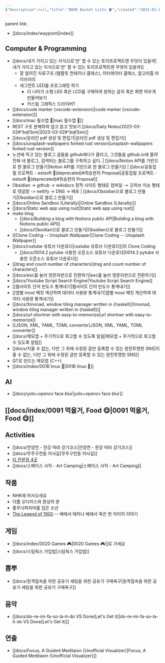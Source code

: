 ```yaml
---
{"description":null,"title":"0090 Bucket Lists 🪣","created":"2023-02-26T20:14:43","categories":[null],"aliases":["bucketlist","버킷리스트"],"tags":["index bucketlist"],"updated":"2024-01-14T11:35:48","dg-publish":true,"permalink":"/docs/index/0090-bucket-lists/","dgPassFrontmatter":true}
---
```


parent link: 
- [[docs/index/waypoint\|index]]

## Computer & Programming

- [[docs/내가 가지고 있는 지식으로'만' 할 수 있는 토이프로젝트엔 무엇이 있을까\|내가 가지고 있는 지식으로'만' 할 수 있는 토이프로젝트엔 무엇이 있을까]]
	- 잘 알려진 자료구조 (템플릿 컨테이너 클래스), 이터레이터 클래스, 알고리즘 라이브러리
	- 세그먼트 LED를 프로그래밍 하기
		- 더 나아가 소형 LED 혹은 LCD를 구매하여 원하는 글자 혹은 화면 띄우게 만들어보기
		- 커스텀 그래픽스 드라이버?
- [[docs/code marker {vscode-extension}\|code marker {vscode-extension}]]
- [[docs/mac 필수앱 🍎\|mac 필수앱 🍎]]
- REST 구조 분해하여 씹고 뜯고 맛보기  [[docs/Daily Notes/2023-03-02#^bqf3xm\|2023-03-02#^bqf3xm]]
- [[docs/온라인 pdf 생성 및 편집기\|온라인 pdf 생성 및 편집기]]
- [[docs/unsplash-wallpapers forked rust version\|unsplash-wallpapers forked rust version]]
- 노션에 적고 있는 블로그 글들을 github에다가 올리고, 그것들을 github.io에 올려 진짜 내 블로그, 검색되는 블로그를 구축하고 싶다. | [[docs/Notion API를 기반으로 한 블로그 만들기\|Notion API를 기반으로 한 블로그 만들기]] | [[docs/공동집필 프로젝트 - estsoft 📕(deprecated)#최승현의 Proposal\|공동집필 프로젝트 - estsoft 📕(deprecated)#최승현의 Proposal]]
- Obsidian -> github -> wikidocs 정적 사이트 형태로 컴파일  -> 깃허브 이슈 형태로 댓글창  -> netlify -> DNS -> 배포 | [[docs/Obsidian으로 블로그 만들기\|Obsidian으로 블로그 만들기]]
- [[docs/Online Sandbox (Literally)\|Online Sandbox (Literally)]]
- [[docs/Static web app using rust\|Static web app using rust]]
- make blog
	- [[docs/Building a blog with Notions public API\|Building a blog with Notions public API]]
	- [[docs/Obsidian으로 블로그 만들기\|Obsidian으로 블로그 만들기]]
- [[Clone Coding -- Unsplash Wallpaper\|Clone Coding -- Unsplash Wallpaper]]
- [[docs/rustube 유튜브 다운로더\|rustube 유튜브 다운로더]]의 Clone Coding
	- [[docs/0014.2 pytube 사용한 오픈소스 유튜브 다운로더\|0014.2 pytube 사용한 오픈소스 유튜브 다운로더]]
- [[drag and count number of characters\|drag and count number of characters]]
- [[docs/esc를 눌러 영문자판으로 전환하기\|esc를 눌러 영문자판으로 전환하기]]
- [[docs/Youtube Script Search Engine\|Youtube Script Search Engine]]
- [[웹사이트 단어 빈도수 통계내기\|웹사이트 단어 빈도수 통계내기]]
- [[앱별 inout 패킷 계산하여 데이터 사용량 통계내기\|앱별 inout 패킷 계산하여 데이터 사용량 통계내기]]
- [[docs/Xmonad, window tiling manager written in {haskell}\|Xmonad, window tiling manager written in {haskell}]]
- [[docs/url shortner with easy-to-memorize\|url shortner with easy-to-memorize]]
- [[JSON, XML, YAML, TOML converter\|JSON, XML, YAML, TOML converter]]
- [[docs/메모앱 + 주기적으로 회고할 수 있도록 알림\|메모앱 + 주기적으로 회고할 수 있도록 알림]]
- [[docs/지울 수 없는, 다만 그 위에 수정된 글만 등록할 수 있는 완전투명한 SNS\|지울 수 없는, 다만 그 위에 수정된 글만 등록할 수 있는 완전투명한 SNS]]
- QT로 만드는 메모앱 (C++)
- [[docs/index/001B linux 🐧\|001B linux 🐧]]

## AI

- [[docs/yolo+opencv face blur\|yolo+opencv face blur]]

## [[docs/index/0091 먹을거, Food 😋\|0091 먹을거, Food 😋]]

## Activities

- [[docs/안양천 - 한강 따라 걷기코스\|안양천 - 한강 따라 걷기코스]]
- [[docs/무주구천동 어사길\|무주구천동 어사길]]
- [티 전문점 4곳](https://www.esquirekorea.co.kr/article/55947)
- [[docs/스페이스 사직 - Art Camping\|스페이스 사직 - Art Camping]]

## 작품

- NHK에 어서오세요
- 더폴 오디어스와 환상의 문
- 줄무늬파자마를 입은 소년
- [The Legend of 1900](https://en.wikipedia.org/wiki/The_Legend_of_1900) -- 배에서 태어나 배에서 죽은 한 아이의 이야기

## 게임

- [[docs/index/0020 Games 🎮\|0020 Games 🎮]]로 가세요
- [[docs/스팀웍스 가입법\|스팀웍스 가입법]]

##  뽐뿌

- [[docs/원격접속을 위한 공유기 세팅을 위한 공유기 구매욕구\|원격접속을 위한 공유기 세팅을 위한 공유기 구매욕구]]

## 음악

- [[docs/do-re-mi-fa-so-la-ti-do VS Done(Let's Get it)\|do-re-mi-fa-so-la-ti-do VS Done(Let's Get it)]]  
	

## 연출

- [[docs/Focus, A Guided Meditaion {Unofficial Visualizer}\|Focus, A Guided Meditaion {Unofficial Visualizer}]]
